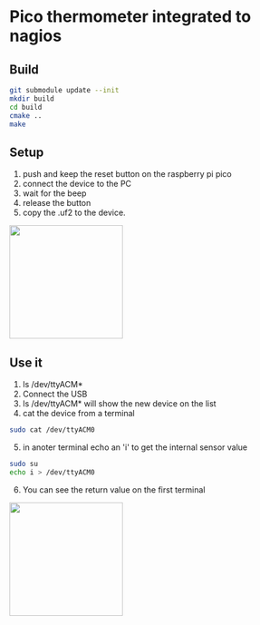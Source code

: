 # Pico thermometer integrated to nagios 


## Build

```bash
git submodule update --init
mkdir build
cd build
cmake ..
make
```

## Setup

 1. push and keep the reset button on the raspberry pi pico
 2. connect the device to the PC
 3. wait for the beep
 4. release the button
 5. copy the .uf2 to the device.

 <img src="https://raw.github.com/jsheperd/pico_nagios_thermo/main/img/hardware.jpg" width="200" height="200" />

## Use it

 1. ls /dev/ttyACM*
 2. Connect the USB
 3. ls /dev/ttyACM* will show the new device on the list
 4. cat the device from a terminal 
 ```bash
 sudo cat /dev/ttyACM0
 ```
 5. in anoter terminal echo an 'i' to get the internal sensor value
 ```bash
 sudo su
 echo i > /dev/ttyACM0
 ```
 6. You can see the return value on the first terminal

 <img src="https://raw.github.com/jsheperd/pico_nagios_thermo/main/img/read_bash.png" width="200" height="200" />
